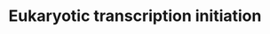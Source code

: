 ---
annotations:
- id: PW:0001274
  parent: regulatory pathway
  type: Pathway Ontology
  value: RNA polymerase II transcription initiation pathway
- id: PW:0001570
  parent: regulatory pathway
  type: Pathway Ontology
  value: RNA polymerase I transcription initiation pathway
- id: PW:0001575
  parent: regulatory pathway
  type: Pathway Ontology
  value: RNA polymerase III transcription initiation pathway
authors:
- MaintBot
- Thomas
- Khanspers
- Christine Chichester
- Eweitz
citedin: ''
communities: []
description: 'In eukaryotes, RNA polymerase, and therefore the initiation of transcription,
  requires the presence of a core promoter sequence in the DNA. RNA polymerase is
  able to bind to core promoters in the presence of various specific transcription
  factors. The most common type of core promoter in eukaryotes is a short DNA sequence
  known as a TATA box. The TATA box, as a core promoter, is the binding site for a
  transcription factor known as TATA binding protein (TBP), which is itself a subunit
  of another transcription factor, called Transcription Factor II D (TFIID). After
  TFIID binds to the TATA box via the TBP, five more transcription factors and RNA
  polymerase combine around the TATA box in a series of stages to form a preinitiation
  complex. One transcription factor, DNA helicase, has helicase activity and so is
  involved in the separating of opposing strands of double-stranded DNA to provide
  access to a single-stranded DNA template. However, only a low, or basal, rate of
  transcription is driven by the preinitiation complex alone. Other proteins known
  as activators and repressors, along with any associated coactivators or corepressors,
  are responsible for modulating transcription rate.  Source: [Wikipedia](https://en.wikipedia.org/wiki/Transcription_(biology))'
last-edited: 2025-02-27
ndex: null
organisms:
- Gallus gallus
redirect_from:
- /index.php/Pathway:WP830
- /instance/WP830
- /instance/WP830_r136950
revision: r136950
schema-jsonld:
- '@context': https://schema.org/
  '@id': https://wikipathways.github.io/pathways/WP830.html
  '@type': Dataset
  creator:
    '@type': Organization
    name: WikiPathways
  description: 'In eukaryotes, RNA polymerase, and therefore the initiation of transcription,
    requires the presence of a core promoter sequence in the DNA. RNA polymerase is
    able to bind to core promoters in the presence of various specific transcription
    factors. The most common type of core promoter in eukaryotes is a short DNA sequence
    known as a TATA box. The TATA box, as a core promoter, is the binding site for
    a transcription factor known as TATA binding protein (TBP), which is itself a
    subunit of another transcription factor, called Transcription Factor II D (TFIID).
    After TFIID binds to the TATA box via the TBP, five more transcription factors
    and RNA polymerase combine around the TATA box in a series of stages to form a
    preinitiation complex. One transcription factor, DNA helicase, has helicase activity
    and so is involved in the separating of opposing strands of double-stranded DNA
    to provide access to a single-stranded DNA template. However, only a low, or basal,
    rate of transcription is driven by the preinitiation complex alone. Other proteins
    known as activators and repressors, along with any associated coactivators or
    corepressors, are responsible for modulating transcription rate.  Source: [Wikipedia](https://en.wikipedia.org/wiki/Transcription_(biology))'
  keywords:
  - CCNH
  - CDK7
  - ERCC3
  - GTF2A2
  - GTF2B
  - GTF2E1
  - GTF2E2
  - GTF2F2
  - GTF2H1
  - GTF2H3
  - ILK
  - MNAT1
  - POLR1A
  - POLR1B
  - POLR1D
  - POLR1E
  - POLR2B
  - POLR2C
  - POLR2E
  - POLR2F
  - POLR2H
  - POLR2I
  - POLR2K
  - POLR3B
  - POLR3E
  - POLR3H
  - POLR3K
  - RCJMB04_15p4
  - TAF12
  - TAF13
  - TAF6
  - TAF7
  - TAF9
  - TBP
  license: CC0
  name: Eukaryotic transcription initiation
seo: CreativeWork
title: Eukaryotic transcription initiation
wpid: WP830
---